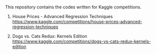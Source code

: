 This repository contains the codes written for Kaggle competitions.

1. House Prices - Advanced Regression Techniques
<br/>https://www.kaggle.com/competitions/house-prices-advanced-regression-techniques

2. Dogs vs. Cats Redux: Kernels Edition
<br/>https://www.kaggle.com/competitions/dogs-vs-cats-redux-kernels-edition


